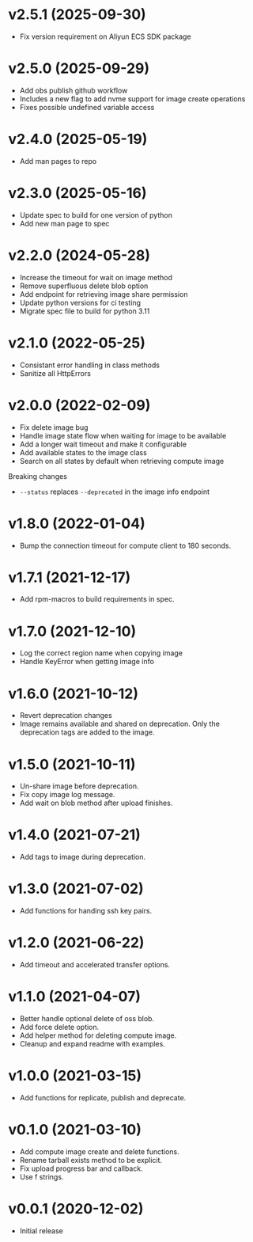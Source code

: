 v2.5.1 (2025-09-30)
===================

- Fix version requirement on Aliyun ECS SDK package

v2.5.0 (2025-09-29)
===================

- Add obs publish github workflow
- Includes a new flag to add nvme support for image create operations
- Fixes possible undefined variable access

v2.4.0 (2025-05-19)
===================

- Add man pages to repo

v2.3.0 (2025-05-16)
===================

- Update spec to build for one version of python
- Add new man page to spec

v2.2.0 (2024-05-28)
===================

- Increase the timeout for wait on image method
- Remove superfluous delete blob option
- Add endpoint for retrieving image share permission
- Update python versions for ci testing
- Migrate spec file to build for python 3.11

v2.1.0 (2022-05-25)
===================

- Consistant error handling in class methods
- Sanitize all HttpErrors

v2.0.0 (2022-02-09)
===================

- Fix delete image bug
- Handle image state flow when waiting for image to be available
- Add a longer wait timeout and make it configurable
- Add available states to the image class
- Search on all states by default when retrieving compute image

Breaking changes

- `--status` replaces `--deprecated` in the image info endpoint

v1.8.0 (2022-01-04)
===================

- Bump the connection timeout for compute client to 180 seconds.

v1.7.1 (2021-12-17)
===================

- Add rpm-macros to build requirements in spec.

v1.7.0 (2021-12-10)
===================

- Log the correct region name when copying image
- Handle KeyError when getting image info

v1.6.0 (2021-10-12)
===================

- Revert deprecation changes
- Image remains available and shared on deprecation. Only the
  deprecation tags are added to the image.

v1.5.0 (2021-10-11)
===================

- Un-share image before deprecation.
- Fix copy image log message.
- Add wait on blob method after upload finishes.

v1.4.0 (2021-07-21)
===================

- Add tags to image during deprecation.

v1.3.0 (2021-07-02)
===================

- Add functions for handing ssh key pairs.

v1.2.0 (2021-06-22)
===================

- Add timeout and accelerated transfer options. 

v1.1.0 (2021-04-07)
===================

- Better handle optional delete of oss blob.
- Add force delete option.
- Add helper method for deleting compute image.
- Cleanup and expand readme with examples.

v1.0.0 (2021-03-15)
===================

- Add functions for replicate, publish and deprecate.

v0.1.0 (2021-03-10)
===================

- Add compute image create and delete functions.
- Rename tarball exists method to be explicit.
- Fix upload progress bar and callback.
- Use f strings.

v0.0.1 (2020-12-02)
===================

- Initial release
